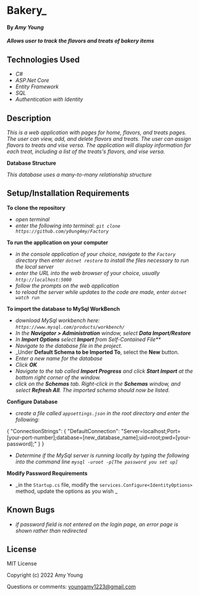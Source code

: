 # Bakery_

#### By _**Amy Young**_

#### _Allows user to track the flavors and treats of bakery items_

## Technologies Used

* _C#_
* _ASP.Net Core_
* _Entity Framework_
* _SQL_
* _Authentication with Identity_


## Description

_This is a web application with pages for home, flavors, and treats pages. The user can view, add, and delete flavors and treats. The user can assign flavors to treats and vise versa. The application will display information for each treat, including a list of the treats's flavors, and vise versa._

**Database Structure**

_This database uses a many-to-many relationship structure_

## Setup/Installation Requirements

**To clone the repository**
* _open terminal_
* _enter the following into terminal: `git clone https://github.com/y0ung4my/Factory`_

**To run the application on your computer**
* _in the console application of your choice, navigate to the `Factory` directory then enter `dotnet restore` to install the files necessary to run the local server_
* _enter the URL into the web browser of your choice, usually `http://localhost:5000`_
* _follow the prompts on the web application_
* _to reload the server while updates to the code are made, enter `dotnet watch run`_


**To import the database to MySql WorkBench**
* _download MySql workbench here: `https://www.mysql.com/products/workbench/`_
* _In the **Navigator > Administration** window, select **Data Import/Restore**_
* _In **Import Options** select **Import** from Self-Contained File**_
* _Navigate to the database file in the project._
* _Under **Default Schema to be Imported To**, select the **New** button.
* _Enter a new name for the database_
* _Click **OK**_
* _Navigate to the tab called **Import Progress** and click **Start Import** at the bottom right corner of the window._
* _click on the **Schemas** tab. Right-click in the **Schemas** window, and select **Refresh All**. The imported schema should now be listed._

**Configure Database**
* _create a file called `appsettings.json` in the root directory and enter the following:_

{
  "ConnectionStrings": {
      "DefaultConnection": "Server=localhost;Port=[your-port-number];database=[new_database_name];uid=root;pwd=[your-password];"
  }
}

* _Determine if the MySql server is running locally by typing the following into the command line `mysql -uroot -p[The password you set up]`_

**Modify Password Requirements**
* _in the `Startup.cs` file, modify the `services.Configure<IdentityOptions>` method, update the options as you wish _

## Known Bugs

* _if password field is not entered on the login page, an error page is shown rather than redirected_

## License

MIT License

Copyright (c) 2022 Amy Young

Questions or comments: youngamy1223@gmail.com